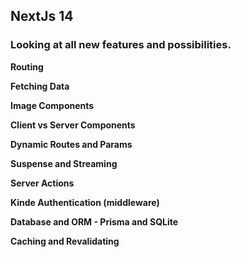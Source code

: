 ## NextJs 14 

### Looking at all new features and possibilities.

**Routing**

**Fetching Data**

**Image Components**

**Client vs Server Components**

**Dynamic Routes and Params**

**Suspense and Streaming**

**Server Actions**

**Kinde Authentication (middleware)**

**Database and ORM - Prisma and SQLite**

**Caching and Revalidating**
